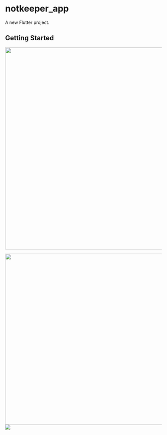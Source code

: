 # notkeeper_app

A new Flutter project.

## Getting Started

<img src="https://user-images.githubusercontent.com/111557931/202640994-cc2b35cb-3d38-4ec7-a992-5e454775ce1c.mp4" style=" height:650px; " data-target="animated-image.originalImage">

<img src="https://user-images.githubusercontent.com/111557931/202268305-b0f3d8a6-d599-4d9f-bf22-5a5f45711653.jpg" style=" height:550px; " data-target="animated-image.originalImage">   <img src="https://user-images.githubusercontent.com/111557931/202640984-57486787-e6dd-4715-ad3b-7343e47d6f9f.jpg">




